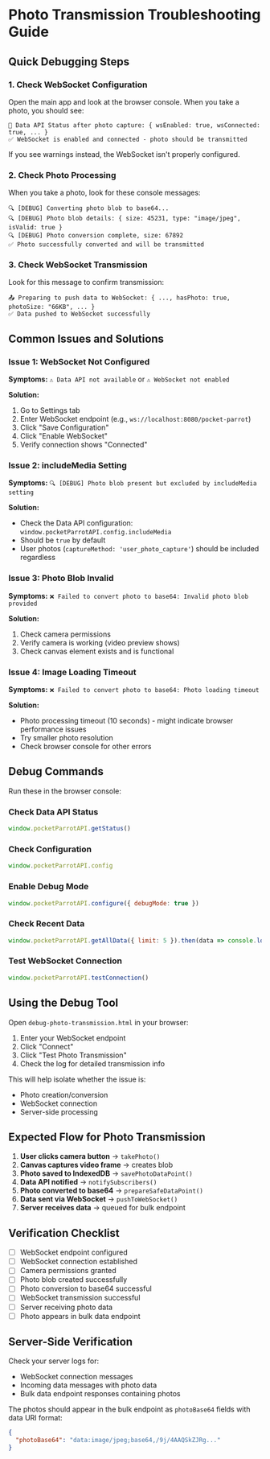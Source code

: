 # Photo Transmission Troubleshooting Guide

## Quick Debugging Steps

### 1. Check WebSocket Configuration
Open the main app and look at the browser console. When you take a photo, you should see:

```
📡 Data API Status after photo capture: { wsEnabled: true, wsConnected: true, ... }
✅ WebSocket is enabled and connected - photo should be transmitted
```

If you see warnings instead, the WebSocket isn't properly configured.

### 2. Check Photo Processing
When you take a photo, look for these console messages:

```
🔍 [DEBUG] Converting photo blob to base64...
🔍 [DEBUG] Photo blob details: { size: 45231, type: "image/jpeg", isValid: true }
🔍 [DEBUG] Photo conversion complete, size: 67892
✅ Photo successfully converted and will be transmitted
```

### 3. Check WebSocket Transmission
Look for this message to confirm transmission:

```
📤 Preparing to push data to WebSocket: { ..., hasPhoto: true, photoSize: "66KB", ... }
✅ Data pushed to WebSocket successfully
```

## Common Issues and Solutions

### Issue 1: WebSocket Not Configured
**Symptoms:** `⚠️ Data API not available` or `⚠️ WebSocket not enabled`

**Solution:**
1. Go to Settings tab
2. Enter WebSocket endpoint (e.g., `ws://localhost:8080/pocket-parrot`)
3. Click "Save Configuration"
4. Click "Enable WebSocket"
5. Verify connection shows "Connected"

### Issue 2: includeMedia Setting
**Symptoms:** `🔍 [DEBUG] Photo blob present but excluded by includeMedia setting`

**Solution:**
- Check the Data API configuration: `window.pocketParrotAPI.config.includeMedia`
- Should be `true` by default
- User photos (`captureMethod: 'user_photo_capture'`) should be included regardless

### Issue 3: Photo Blob Invalid
**Symptoms:** `❌ Failed to convert photo to base64: Invalid photo blob provided`

**Solution:**
1. Check camera permissions
2. Verify camera is working (video preview shows)
3. Check canvas element exists and is functional

### Issue 4: Image Loading Timeout
**Symptoms:** `❌ Failed to convert photo to base64: Photo loading timeout`

**Solution:**
- Photo processing timeout (10 seconds) - might indicate browser performance issues
- Try smaller photo resolution
- Check browser console for other errors

## Debug Commands

Run these in the browser console:

### Check Data API Status
```javascript
window.pocketParrotAPI.getStatus()
```

### Check Configuration
```javascript
window.pocketParrotAPI.config
```

### Enable Debug Mode
```javascript
window.pocketParrotAPI.configure({ debugMode: true })
```

### Check Recent Data
```javascript
window.pocketParrotAPI.getAllData({ limit: 5 }).then(data => console.log(data))
```

### Test WebSocket Connection
```javascript
window.pocketParrotAPI.testConnection()
```

## Using the Debug Tool

Open `debug-photo-transmission.html` in your browser:

1. Enter your WebSocket endpoint
2. Click "Connect" 
3. Click "Test Photo Transmission"
4. Check the log for detailed transmission info

This will help isolate whether the issue is:
- Photo creation/conversion
- WebSocket connection  
- Server-side processing

## Expected Flow for Photo Transmission

1. **User clicks camera button** → `takePhoto()`
2. **Canvas captures video frame** → creates blob
3. **Photo saved to IndexedDB** → `savePhotoDataPoint()`
4. **Data API notified** → `notifySubscribers()`
5. **Photo converted to base64** → `prepareSafeDataPoint()`
6. **Data sent via WebSocket** → `pushToWebSocket()`
7. **Server receives data** → queued for bulk endpoint

## Verification Checklist

- [ ] WebSocket endpoint configured
- [ ] WebSocket connection established  
- [ ] Camera permissions granted
- [ ] Photo blob created successfully
- [ ] Photo conversion to base64 successful
- [ ] WebSocket transmission successful
- [ ] Server receiving photo data
- [ ] Photo appears in bulk data endpoint

## Server-Side Verification

Check your server logs for:
- WebSocket connection messages
- Incoming data messages with photo data
- Bulk data endpoint responses containing photos

The photos should appear in the bulk endpoint as `photoBase64` fields with data URI format:
```json
{
  "photoBase64": "data:image/jpeg;base64,/9j/4AAQSkZJRg..."
}
```